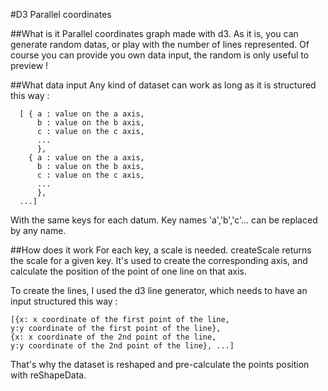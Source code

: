 #D3 Parallel coordinates

##What is it
Parallel coordinates graph made with d3. As it is, you can generate random datas, or play with the number of lines represented.
Of course you can provide you own data input, the random is only useful to preview !

##What data input
Any kind of dataset can work as long as it is structured this way :
```
  [ { a : value on the a axis,
      b : value on the b axis,
      c : value on the c axis,
      ...
      },
    { a : value on the a axis,
      b : value on the b axis,
      c : value on the c axis,
      ...
      },
  ...]
```
With the same keys for each datum. 
Key names 'a','b','c'... can be replaced by any name.

##How does it work
For each key, a scale is needed. createScale returns the scale for a given key. It's used to create the corresponding axis, and calculate the position of the point of one line on that axis.

To create the lines, I used the d3 line generator, which needs to have an input structured this way :
```
[{x: x coordinate of the first point of the line, 
y:y coordinate of the first point of the line},
{x: x coordinate of the 2nd point of the line,
y:y coordinate of the 2nd point of the line}, ...]
```
That's why the dataset is reshaped and pre-calculate the points position with reShapeData.



